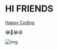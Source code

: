 # HI FRIENDS

<a href="https://imyogeshgaur.github.io"> Happy Coding</a>

😂🤣😂😄

<img src="https://unsplash.com/photos/46fJyLS6jmM" alt="img">
